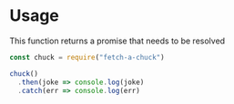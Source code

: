 # Usage

This function returns a promise that needs to be resolved

```js
const chuck = require("fetch-a-chuck")

chuck()
  .then(joke => console.log(joke)
  .catch(err => console.log(err)
```
